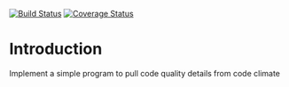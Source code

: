[![Build Status](https://travis-ci.com/Eorate/shadowheart.svg?branch=master)](https://travis-ci.com/Eorate/shadowheart)
[![Coverage Status](https://coveralls.io/repos/github/Eorate/shadowheart/badge.svg?branch=infra-initial-project-setup)](https://coveralls.io/github/Eorate/shadowheart?branch=infra-initial-project-setup)

# Introduction
Implement a simple program to pull code quality details from code climate
